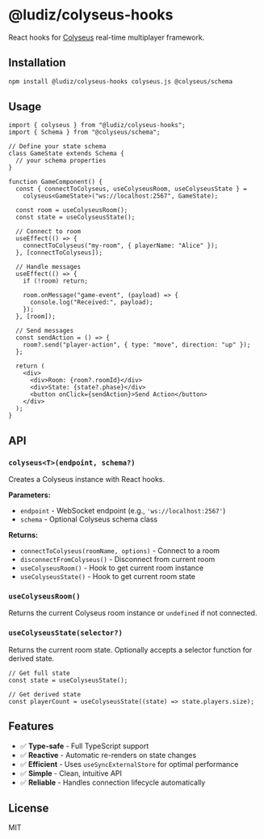 # @ludiz/colyseus-hooks

React hooks for [Colyseus](https://colyseus.io) real-time multiplayer framework.

## Installation

```bash
npm install @ludiz/colyseus-hooks colyseus.js @colyseus/schema
```

## Usage

```tsx
import { colyseus } from "@ludiz/colyseus-hooks";
import { Schema } from "@colyseus/schema";

// Define your state schema
class GameState extends Schema {
  // your schema properties
}

function GameComponent() {
  const { connectToColyseus, useColyseusRoom, useColyseusState } =
    colyseus<GameState>("ws://localhost:2567", GameState);

  const room = useColyseusRoom();
  const state = useColyseusState();

  // Connect to room
  useEffect(() => {
    connectToColyseus("my-room", { playerName: "Alice" });
  }, [connectToColyseus]);

  // Handle messages
  useEffect(() => {
    if (!room) return;

    room.onMessage("game-event", (payload) => {
      console.log("Received:", payload);
    });
  }, [room]);

  // Send messages
  const sendAction = () => {
    room?.send("player-action", { type: "move", direction: "up" });
  };

  return (
    <div>
      <div>Room: {room?.roomId}</div>
      <div>State: {state?.phase}</div>
      <button onClick={sendAction}>Send Action</button>
    </div>
  );
}
```

## API

### `colyseus<T>(endpoint, schema?)`

Creates a Colyseus instance with React hooks.

**Parameters:**

- `endpoint` - WebSocket endpoint (e.g., `'ws://localhost:2567'`)
- `schema` - Optional Colyseus schema class

**Returns:**

- `connectToColyseus(roomName, options)` - Connect to a room
- `disconnectFromColyseus()` - Disconnect from current room
- `useColyseusRoom()` - Hook to get current room instance
- `useColyseusState()` - Hook to get current room state

### `useColyseusRoom()`

Returns the current Colyseus room instance or `undefined` if not connected.

### `useColyseusState(selector?)`

Returns the current room state. Optionally accepts a selector function for derived state.

```tsx
// Get full state
const state = useColyseusState();

// Get derived state
const playerCount = useColyseusState((state) => state.players.size);
```

## Features

- ✅ **Type-safe** - Full TypeScript support
- ✅ **Reactive** - Automatic re-renders on state changes
- ✅ **Efficient** - Uses `useSyncExternalStore` for optimal performance
- ✅ **Simple** - Clean, intuitive API
- ✅ **Reliable** - Handles connection lifecycle automatically

## License

MIT
